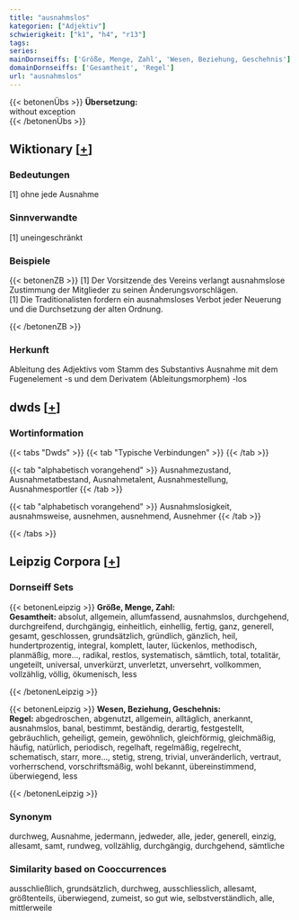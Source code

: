 ```yaml
---
title: "ausnahmslos"
kategorien: ["Adjektiv"]
schwierigkeit: ["k1", "h4", "r13"]
tags:
series:
mainDornseiffs: ['Größe, Menge, Zahl', 'Wesen, Beziehung, Geschehnis']
domainDornseiffs: ['Gesamtheit', 'Regel']
url: "ausnahmslos"
---
```


{{< betonenÜbs >}}
**Übersetzung:**  
without exception  
{{< /betonenÜbs >}}

## Wiktionary [[+](https://de.wiktionary.org/wiki/ausnahmslos)]

### Bedeutungen
[1] ohne jede Ausnahme  

### Sinnverwandte
[1] uneingeschränkt  

### Beispiele
{{< betonenZB >}}
[1] Der Vorsitzende des Vereins verlangt ausnahmslose Zustimmung der Mitglieder zu seinen Änderungsvorschlägen.  
[1] Die Traditionalisten fordern ein ausnahmsloses Verbot jeder Neuerung und die Durchsetzung der alten Ordnung.  

{{< /betonenZB >}}
### Herkunft
Ableitung des Adjektivs vom Stamm des Substantivs Ausnahme mit dem Fugenelement -s und dem Derivatem (Ableitungsmorphem) -los  



## dwds [[+](https://www.dwds.de/wb/ausnahmslos)]

### Wortinformation
{{< tabs "Dwds" >}}
{{< tab "Typische Verbindungen" >}}
{{< /tab >}}

{{< tab "alphabetisch vorangehend" >}}
Ausnahmezustand, Ausnahmetatbestand, Ausnahmetalent, Ausnahmestellung, Ausnahmesportler
{{< /tab >}}

{{< tab "alphabetisch vorangehend" >}}
Ausnahmslosigkeit, ausnahmsweise, ausnehmen, ausnehmend, Ausnehmer
{{< /tab >}}

{{< /tabs >}}

## Leipzig Corpora [[+](https://corpora.uni-leipzig.de/en/res?word=ausnahmslos&corpusId=deu_newscrawl-public_2018)]

### Dornseiff Sets
{{< betonenLeipzig >}}
**Größe, Menge, Zahl:**  
**Gesamtheit:** absolut, allgemein, allumfassend, ausnahmslos, durchgehend, durchgreifend, durchgängig, einheitlich, einhellig, fertig, ganz, generell, gesamt, geschlossen, grundsätzlich, gründlich, gänzlich, heil, hundertprozentig, integral, komplett, lauter, lückenlos, methodisch, planmäßig, more..., radikal, restlos, systematisch, sämtlich, total, totalitär, ungeteilt, universal, unverkürzt, unverletzt, unversehrt, vollkommen, vollzählig, völlig, ökumenisch, less  

{{< /betonenLeipzig >}}


{{< betonenLeipzig >}}
**Wesen, Beziehung, Geschehnis:**  
**Regel:** abgedroschen, abgenutzt, allgemein, alltäglich, anerkannt, ausnahmslos, banal, bestimmt, beständig, derartig, festgestellt, gebräuchlich, geheiligt, gemein, gewöhnlich, gleichförmig, gleichmäßig, häufig, natürlich, periodisch, regelhaft, regelmäßig, regelrecht, schematisch, starr, more..., stetig, streng, trivial, unveränderlich, vertraut, vorherrschend, vorschriftsmäßig, wohl bekannt, übereinstimmend, überwiegend, less  

{{< /betonenLeipzig >}}

### Synonym
durchweg, Ausnahme, jedermann, jedweder, alle, jeder, generell, einzig, allesamt, samt, rundweg, vollzählig, durchgängig, durchgehend, sämtliche


### Similarity based on Cooccurrences
ausschließlich, grundsätzlich, durchweg, ausschliesslich, allesamt, größtenteils, überwiegend, zumeist, so gut wie, selbstverständlich, alle, mittlerweile

